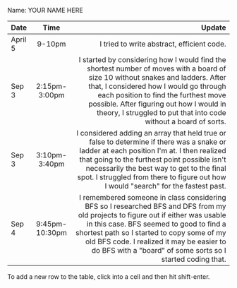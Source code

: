 Name: YOUR NAME HERE

| Date    |      Time      |                                                                                                                                                                                                                                                                                                                                Update |
|:--------|:--------------:|--------------------------------------------------------------------------------------------------------------------------------------------------------------------------------------------------------------------------------------------------------------------------------------------------------------------------------------:|
| April 5 |     9-10pm     |                                                                                                                                                                                                                                                                                            I tried to write abstract, efficient code. |
| Sep 3   | 2:15pm-3:00pm  |    I started by considering how I would find the shortest number of moves with a board of size 10 without snakes and ladders. After that, I considered how I would go through each position to find the furthest move possible. After figuring out how I would in theory, I struggled to put that into code without a board of sorts. |
| Sep 3   | 3:10pm-3:40pm  |          I considered adding an array that held true or false to determine if there was a snake or ladder at each position I'm at. I then realized that going to the furthest point possible isn't necessarily the best way to get to the final spot. I struggled from there to figure out how I would "search" for the fastest past. |
| Sep 4   | 9:45pm-10:30pm | I remembered someone in class considering BFS so I researched BFS and DFS from my old projects to figure out if either was usable in this case. BFS seemed to good to find a shortest path so I started to copy some of my old BFS code. I realized it may be easier to do BFS with a "board" of some sorts so I started coding that. |


To add a new row to the table, click into a cell and then hit shift-enter.